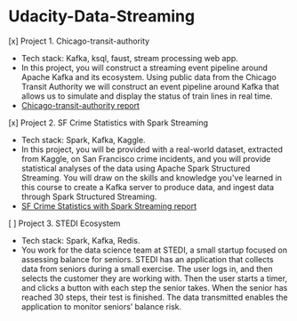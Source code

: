 # Udacity-Data-Streaming

[x] Project 1. Chicago-transit-authority
* Tech stack: Kafka, ksql, faust, stream processing web app.
* In this project, you will construct a streaming event pipeline around Apache Kafka and its ecosystem. Using public data from the Chicago Transit Authority we will construct an event pipeline around Kafka that allows us to simulate and display the status of train lines in real time.
* [Chicago-transit-authority report](./Chicago-transit-authority/starter/report/README.md)

[x] Project 2. SF Crime Statistics with Spark Streaming
* Tech stack: Spark, Kafka, Kaggle.
* In this project, you will be provided with a real-world dataset, extracted from Kaggle, on San Francisco crime incidents, and you will provide statistical analyses of the data using Apache Spark Structured Streaming. You will draw on the skills and knowledge you've learned in this course to create a Kafka server to produce data, and ingest data through Spark Structured Streaming.
* [SF Crime Statistics with Spark Streaming report](./sf-crime-data-project-files/report/report/README.md)

[ ] Project 3. STEDI Ecosystem
* Tech stack: Spark, Kafka, Redis.
* You work for the data science team at STEDI, a small startup focused on assessing balance for seniors. STEDI has an application that collects data from seniors during a small exercise. The user logs in, and then selects the customer they are working with. Then the user starts a timer, and clicks a button with each step the senior takes. When the senior has reached 30 steps, their test is finished. The data transmitted enables the application to monitor seniors’ balance risk.
